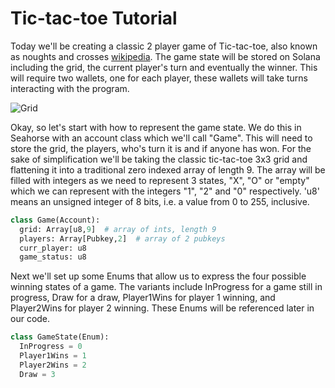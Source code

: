 # Tic-tac-toe Tutorial

Today we'll be creating a classic 2 player game of Tic-tac-toe, also known as noughts and crosses [wikipedia](https://en.wikipedia.org/wiki/Tic-tac-toe). The game state will be stored on Solana including the grid, the current player's turn and eventually the winner. This will require two wallets, one for each player, these wallets will take turns interacting with the program.

![Grid](/tutorials/tictactoeSeahorse/grid.png)

Okay, so let's start with how to represent the game state. We do this in Seahorse with an account class which we'll call "Game". This will need to store the grid, the players, who's turn it is and if anyone has won. For the sake of simplification we'll be taking the classic tic-tac-toe 3x3 grid and flattening it into a traditional zero indexed array of length 9. The array will be filled with integers as we need to represent 3 states, "X", "O" or "empty" which we can represent with the integers "1", "2" and "0" respectively. 'u8' means an unsigned integer of 8 bits, i.e. a value from 0 to 255, inclusive.

```py
class Game(Account):
  grid: Array[u8,9]  # array of ints, length 9
  players: Array[Pubkey,2]  # array of 2 pubkeys
  curr_player: u8
  game_status: u8
```

Next we'll set up some Enums that allow us to express the four possible winning states of a game. The variants include InProgress for a game still in progress, Draw for a draw, Player1Wins for player 1 winning, and Player2Wins for player 2 winning. These Enums will be referenced later in our code.

```py
class GameState(Enum):
  InProgress = 0
  Player1Wins = 1
  Player2Wins = 2
  Draw = 3
```